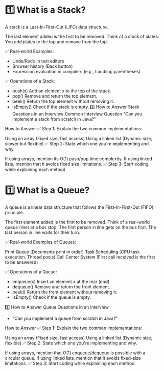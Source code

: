 # 1️⃣ What is a Stack?
A stack is a Last-In-First-Out (LIFO) data structure.

The last element added is the first to be removed.
Think of a stack of plates: You add plates to the top and remove from the top.

✅ Real-world Examples:
- Undo/Redo in text editors
- Browser history (Back button)
- Expression evaluation in compilers (e.g., handling parentheses)

✅ Operations of a Stack:
- push(x)	Add an element x to the top of the stack.
- pop()	Remove and return the top element.
- peek()	Return the top element without removing it.
- isEmpty()	Check if the stack is empty.
  2️⃣ How to Answer Stack Questions in an Interview
  Common Interview Question
  "Can you implement a stack from scratch in Java?"

How to Answer
✅ Step 1: Explain the two common implementations:

Using an array (Fixed size, fast access)
Using a linked list (Dynamic size, slower but flexible)
✅ Step 2: State which one you're implementing and why.

If using arrays, mention its O(1) push/pop time complexity.
If using linked lists, mention that it avoids fixed size limitations.
✅ Step 3: Start coding while explaining each method.


# 1️⃣ What is a Queue?
A queue is a linear data structure that follows the First-In-First-Out (FIFO) principle.

The first element added is the first to be removed.
Think of a real-world queue (line) at a bus stop:
The first person in line gets on the bus first.
The last person in line waits for their turn.

✅ Real-world Examples of Queues:

Print Queue (Documents print in order)
Task Scheduling (CPU task execution, Thread pools)
Call Center System (First call received is the first to be answered)

✅ Operations of a Queue:
- enqueue(x)	Insert an element x at the rear (end).
- dequeue()	Remove and return the front element.
- peek()	Return the front element without removing it.
- isEmpty()	Check if the queue is empty.

2️⃣ How to Answer Queue Questions in an Interview

- "Can you implement a queue from scratch in Java?"

How to Answer
✅ Step 1: Explain the two common implementations:

Using an array (Fixed size, fast access)
Using a linked list (Dynamic size, flexible)
✅ Step 2: State which one you're implementing and why.

If using arrays, mention that O(1) enqueue/dequeue is possible with a circular queue.
If using linked lists, mention that it avoids fixed-size limitations.
✅ Step 3: Start coding while explaining each method.


